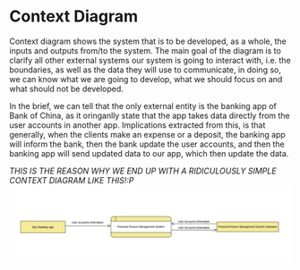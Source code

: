 # Context Diagram
Context diagram shows the system that is to be developed, as a whole, the inputs and outputs from/to the system. The main goal of the diagram is to clarify all other external systems our system is going to interact with, i.e. the boundaries, as well as the data they will use to communicate, in doing so, we can know what we are going to develop, what we should focus on and what should not be developed.

In the brief, we can tell that the only external entity is the banking app of Bank of China, as it oringanlly state that the app takes data directly from the user accounts in another app. Implications extracted from this, is that generally, when the clients make an expense or a deposit, the banking app will inform the bank, then the bank update the user accounts, and then the banking app will send updated data to our app, which then update the data.

 *THIS IS THE REASON WHY WE END UP WITH A RIDICULOUSLY SIMPLE CONTEXT DIAGRAM LIKE THIS!:P*
![context](context.png)